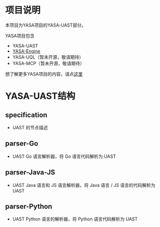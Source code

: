 # 项目说明

本项目为YASA项目的YASA-UAST部分。

YASA项目包含

- YASA-UAST
- [YASA-Engine](https://github.com/antgroup/YASA-Engine)
- YASA-UQL（暂未开源，敬请期待）
- YASA-MCP（暂未开源，敬请期待）

想了解更多YASA项目的内容，请点[这里](https://www.yuque.com/u22090306/bebf6g)

# YASA-UAST结构

## specification
- UAST 的节点描述

## parser-Go
- UAST Go 语言解析器，将 Go 语言代码解析为 UAST

## parser-Java-JS
- UAST Java 语言和 JS 语言解析器，将 Java 语言 / JS 语言的代码解析为 UAST

## parser-Python
- UAST Python 语言的解析器，将 Python 语言代码解析为 UAST
